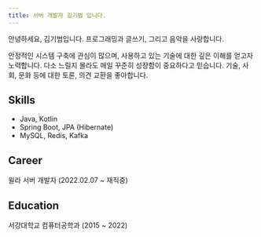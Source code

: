 ```yaml
---
title: 서버 개발자 김기범 입니다.
---
```


안녕하세요, 김기범입니다. 프로그래밍과 글쓰기, 그리고 음악을 사랑합니다.

안정적인 시스템 구축에 관심이 많으며, 사용하고 있는 기술에 대한 깊은 이해를 얻고자 노력합니다. 다소 느릴지 몰라도 매일 꾸준히 성장함이 중요하다고 믿습니다. 기술, 사회, 문화 등에 대한 토론, 의견 교환을 좋아합니다.

## Skills

- Java, Kotlin
- Spring Boot, JPA (Hibernate)
- MySQL, Redis, Kafka

## Career

윌라 서버 개발자 (2022.02.07 ~ 재직중)

## Education

서강대학교 컴퓨터공학과 (2015 ~ 2022)
